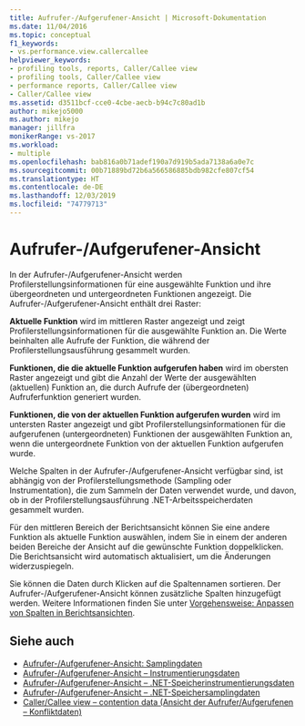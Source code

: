 ```yaml
---
title: Aufrufer-/Aufgerufener-Ansicht | Microsoft-Dokumentation
ms.date: 11/04/2016
ms.topic: conceptual
f1_keywords:
- vs.performance.view.callercallee
helpviewer_keywords:
- profiling tools, reports, Caller/Callee view
- profiling tools, Caller/Callee view
- performance reports, Caller/Callee view
- Caller/Callee view
ms.assetid: d3511bcf-cce0-4cbe-aecb-b94c7c80ad1b
author: mikejo5000
ms.author: mikejo
manager: jillfra
monikerRange: vs-2017
ms.workload:
- multiple
ms.openlocfilehash: bab816a0b71adef190a7d919b5ada7138a6a0e7c
ms.sourcegitcommit: 00b71889bd72b6a566586885bdb982cfe807cf54
ms.translationtype: HT
ms.contentlocale: de-DE
ms.lasthandoff: 12/03/2019
ms.locfileid: "74779713"
---
```

# <a name="callercallee-view"></a>Aufrufer-/Aufgerufener-Ansicht
In der Aufrufer-/Aufgerufener-Ansicht werden Profilerstellungsinformationen für eine ausgewählte Funktion und ihre übergeordneten und untergeordneten Funktionen angezeigt. Die Aufrufer-/Aufgerufener-Ansicht enthält drei Raster:

 **Aktuelle Funktion** wird im mittleren Raster angezeigt und zeigt Profilerstellungsinformationen für die ausgewählte Funktion an. Die Werte beinhalten alle Aufrufe der Funktion, die während der Profilerstellungsausführung gesammelt wurden.

 **Funktionen, die die aktuelle Funktion aufgerufen haben** wird im obersten Raster angezeigt und gibt die Anzahl der Werte der ausgewählten (aktuellen) Funktion an, die durch Aufrufe der (übergeordneten) Aufruferfunktion generiert wurden.

 **Funktionen, die von der aktuellen Funktion aufgerufen wurden** wird im untersten Raster angezeigt und gibt Profilerstellungsinformationen für die aufgerufenen (untergeordneten) Funktionen der ausgewählten Funktion an, wenn die untergeordnete Funktion von der aktuellen Funktion aufgerufen wurde.

 Welche Spalten in der Aufrufer-/Aufgerufener-Ansicht verfügbar sind, ist abhängig von der Profilerstellungsmethode (Sampling oder Instrumentation), die zum Sammeln der Daten verwendet wurde, und davon, ob in der Profilerstellungsausführung .NET-Arbeitsspeicherdaten gesammelt wurden.

 Für den mittleren Bereich der Berichtsansicht können Sie eine andere Funktion als aktuelle Funktion auswählen, indem Sie in einem der anderen beiden Bereiche der Ansicht auf die gewünschte Funktion doppelklicken. Die Berichtsansicht wird automatisch aktualisiert, um die Änderungen widerzuspiegeln.

 Sie können die Daten durch Klicken auf die Spaltennamen sortieren. Der Aufrufer-/Aufgerufener-Ansicht können zusätzliche Spalten hinzugefügt werden. Weitere Informationen finden Sie unter [Vorgehensweise: Anpassen von Spalten in Berichtsansichten](../profiling/how-to-customize-report-view-columns.md).

## <a name="see-also"></a>Siehe auch
- [Aufrufer-/Aufgerufener-Ansicht: Samplingdaten](../profiling/caller-callee-view-sampling-data.md)
- [Aufrufer-/Aufgerufener-Ansicht – Instrumentierungsdaten](../profiling/caller-callee-view-instrumentation-data.md)
- [Aufrufer-/Aufgerufener-Ansicht – .NET-Speicherinstrumentierungsdaten](../profiling/caller-callee-view-net-memory-instrumentation-data.md)
- [Aufrufer-/Aufgerufener-Ansicht – .NET-Speichersamplingdaten](../profiling/caller-callee-view-dotnet-memory-sampling-data.md)
- [Caller/Callee view –  contention data (Ansicht der Aufrufer/Aufgerufenen – Konfliktdaten)](../profiling/caller-callee-view-contention-data.md)
